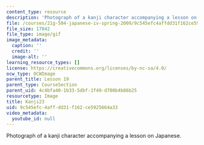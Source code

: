 ```yaml
---
content_type: resource
description: 'Photograph of a kanji character accompanying a lesson on Japanese. '
file: /courses/21g-504-japanese-iv-spring-2009/9c545efc4affdd31f162ce5925664a33_Kanji23.gif
file_size: 17042
file_type: image/gif
image_metadata:
  caption: ''
  credit: ''
  image-alt: ''
learning_resource_types: []
license: https://creativecommons.org/licenses/by-nc-sa/4.0/
ocw_type: OCWImage
parent_title: Lesson 19
parent_type: CourseSection
parent_uid: 4c4bfa40-1b33-5dbf-1f49-d700b4b86b25
resourcetype: Image
title: Kanji23
uid: 9c545efc-4aff-dd31-f162-ce5925664a33
video_metadata:
  youtube_id: null
---
```

Photograph of a kanji character accompanying a lesson on Japanese. 